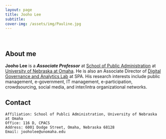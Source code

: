 ```yaml
---
layout: page
title: Jooho Lee
subtitle: 
cover-img: /assets/img/Pauline.jpg
---
```


<br/>

## About me

**Jooho Lee** is a **_Associate Professor_** at [School of Public Administration](https://www.unomaha.edu/college-of-public-affairs-and-community-service/public-administration/) at [University of Nebraska at Omaha](https://www.unomaha.edu/index.php). He is also an Associate Director of [Digital Governance and Analytics Lab](https://www.unomaha.edu/college-of-public-affairs-and-community-service/public-administration/research-centers/digital-governance-and-analytics-lab/index.php) at SPA. His research interests include public management, e-government, IT management, e-participation, crowdsourcing, social media, and inter/intra organizational networks. 

## Contact

```
Affiliation: School of Publci Administration, University of Nebraska at Omaha
Office: 116 D, CPACS
Address: 6001 Dodge Street, Omaha, Nebraska 68128
Email: jooholee@unomaha.edu
```
